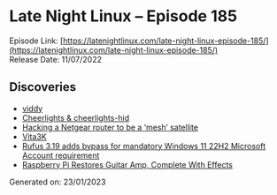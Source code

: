 # Late Night Linux – Episode 185
Episode Link: [https://latenightlinux.com/late-night-linux-episode-185/](https://latenightlinux.com/late-night-linux-episode-185/)  
Release Date: 11/07/2022
## Discoveries
* [viddy](https://github.com/sachaos/viddy/blob/master/README.md)
* [Cheerlights & cheerlights-hid](https://cheerlights.com/)
* [Hacking a Netgear router to be a ‘mesh’ satellite](https://github.com/bkerler/netgear_telnet)
* [Vita3K](https://github.com/Vita3K/Vita3K)
* [Rufus 3.19 adds bypass for mandatory Windows 11 22H2 Microsoft Account requirement](https://www.neowin.net/news/rufus-319-adds-bypass-for-mandatory-windows-11-22h2-microsoft-account-requirement/)
* [Raspberry Pi Restores Guitar Amp, Complete With Effects](https://www.tomshardware.com/news/raspberry-pi-guitar-amp)

Generated on: 23/01/2023